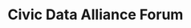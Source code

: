 ---
layout: forum
permalink: /forum/
title: Civic Data Alliance Forum
description: "Civic Data Alliance Forum"
tags: [forum]
image:
  feature: texture-feature-04.jpg
  credit: system58.photos by david.alan.kidd
  creditlink: http://system58photos.com/
---